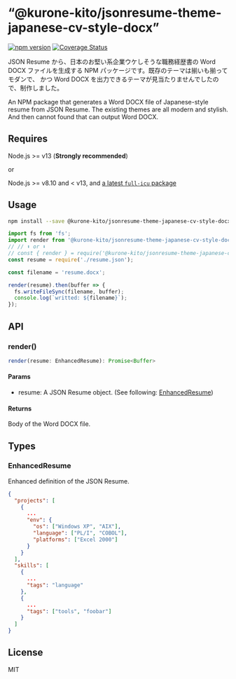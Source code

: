 # “@kurone-kito/jsonresume-theme-japanese-cv-style-docx”

[![npm version](https://badge.fury.io/js/%40kurone-kito%2Fjsonresume-theme-japanese-cv-style-docx.svg)](https://badge.fury.io/js/%40kurone-kito%2Fjsonresume-theme-japanese-cv-style-docx)
[![Coverage Status](https://coveralls.io/repos/github/kurone-kito/jsonresume-theme-japanese-cv-style-docx/badge.svg?branch=master)](https://coveralls.io/github/kurone-kito/jsonresume-theme-japanese-cv-style-docx?branch=master)

JSON Resume から、日本のお堅い系企業ウケしそうな職務経歴書の Word DOCX
ファイルを生成する NPM パッケージです。既存のテーマは揃いも揃ってモダンで、
かつ Word DOCX を出力できるテーマが見当たりませんでしたので、制作しました。

An NPM package that generates a Word DOCX file of Japanese-style resume
from JSON Resume. The existing themes are all modern and stylish. And then
cannot found that can output Word DOCX.

## Requires

Node.js &gt;= v13 (**Strongly recommended**)

or

Node.js &gt;= v8.10 and &lt; v13, and [a latest `full-icu` package](https://github.com/unicode-org/full-icu-npm)

## Usage

```sh
npm install --save @kurone-kito/jsonresume-theme-japanese-cv-style-docx
```

```JavaScript
import fs from 'fs';
import render from '@kurone-kito/jsonresume-theme-japanese-cv-style-docx';
// // ⬆️ or ⬇️
// const { render } = require('@kurone-kito/jsonresume-theme-japanese-cv-style-docx');
const resume = require('./resume.json');

const filename = 'resume.docx';

render(resume).then(buffer => {
  fs.writeFileSync(filename, buffer);
  console.log(`writted: ${filename}`);
});
```

## API

### render()

```TypeScript
render(resume: EnhancedResume): Promise<Buffer>
```

#### Params

- resume: A JSON Resume object. (See following: [EnhancedResume](#enhancedresume))

#### Returns

Body of the Word DOCX file.

## Types

### EnhancedResume

Enhanced definition of the JSON Resume.

```JSON
{
  "projects": [
    {
      ...
      "env": {
        "os": ["Windows XP", "AIX"],
        "language": ["PL/I", "COBOL"],
        "platforms": ["Excel 2000"]
      }
    }
  ],
  "skills": [
    {
      ...
      "tags": "language"
    },
    {
      ...
      "tags": ["tools", "foobar"]
    }
  ]
}
```

## License

MIT

